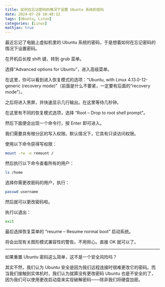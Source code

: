 ```yaml
---
title: 如何在忘记密码的情况下设置 Ubuntu 系统的密码
date: 2024-07-28 10:48:12
tags: [Ubuntu, Linux]
categories: [Linux]
mathjax: true
---
```


最近忘记了电脑上虚拟机里的 Ubuntu 系统的密码，于是想着如何在忘记密码的情况下设置密码。

在开机后长按 shift 键，转到 grub 菜单。

选择“Advanced options for Ubuntu”，进入高级菜单。

在这里，你可以看到进入恢复模式的选项：“Ubuntu, with Linux 4.13.0-12-generic (recovery mode)”（前面是什么不要紧，一定要有后面的“recovery mode”）。

之后将进入黑屏，并快速显示几行输出。在这里等待几秒钟。

在这里有不同的恢复模式选项，选择 “Root – Drop to root shell prompt”。

然后下面便会出现一个命令行，按 Enter 即可进入。

我们需要具有根分区的写入权限。默认情况下，它具有只读访问权限。

使用以下命令获得写权限：

```bash
mount -rw -o remount /
```

然后执行以下命令查看所有的用户：

```bash
ls /home
```

选择你需更改密码的用户，执行：

```bash
passwd username
```

然后就可以更改密码啦。

执行以退出：

```bash
exit
```

最后选择恢复菜单的 “resume – Resume normal boot” 启动系统。

将会出现有关图形模式兼容性的警告。不用担心。直接 OK 就可以了。

---

如果重置 Ubuntu 密码这么简单，这不是一个安全风险吗？

其实不然，我们认为 Ubuntu 安全是因为我们远程连接时很难更改它的密码。而当我们接触到实体机时，我们认为就算没有更改密码 Ubuntu 也是不安全的了，因为我们可以使用更改启动盘来实现破解密码——除非我们将硬盘加密。